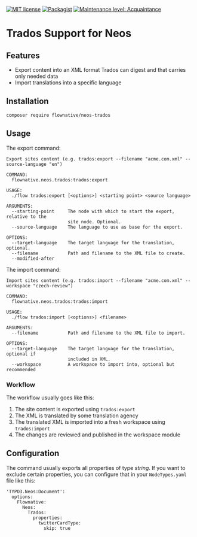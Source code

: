 [![MIT license](http://img.shields.io/badge/license-MIT-brightgreen.svg)](http://opensource.org/licenses/MIT)
[![Packagist](https://img.shields.io/packagist/v/flownative/neos-trados.svg)](https://packagist.org/packages/flownative/neos-trados)
[![Maintenance level: Acquaintance](https://img.shields.io/badge/maintenance-%E2%99%A1-ff69b4.svg)](https://www.flownative.com/en/products/open-source.html)

# Trados Support for Neos

## Features

* Export content into an XML format Trados can digest and that carries only needed data
* Import translations into a specific language

## Installation

`composer require flownative/neos-trados`

## Usage

The export command:

    Export sites content (e.g. trados:export --filename "acme.com.xml" --source-language "en")
    
    COMMAND:
      flownative.neos.trados:trados:export
    
    USAGE:
      ./flow trados:export [<options>] <starting point> <source language>
    
    ARGUMENTS:
      --starting-point     The node with which to start the export, relative to the
                           site node. Optional.
      --source-language    The language to use as base for the export.
    
    OPTIONS:
      --target-language    The target language for the translation, optional.
      --filename           Path and filename to the XML file to create.
      --modified-after

The import command:

    Import sites content (e.g. trados:import --filename "acme.com.xml" --workspace "czech-review")
    
    COMMAND:
      flownative.neos.trados:trados:import
    
    USAGE:
      ./flow trados:import [<options>] <filename>
    
    ARGUMENTS:
      --filename           Path and filename to the XML file to import.
    
    OPTIONS:
      --target-language    The target language for the translation, optional if
                           included in XML.
      --workspace          A workspace to import into, optional but recommended

### Workflow

The workflow usually goes like this:

1. The site content is exported using `trados:export`
2. The XML is translated by some translation agency
3. The translated XML is imported into a fresh workspace using `trados:import`
4. The changes are reviewed and published in the workspace module

## Configuration

The command usually exports all properties of type _string_. If you want to exclude
certain properties, you can configure that in your `NodeTypes.yaml` file like this:

    'TYPO3.Neos:Document':
      options:
        Flownative:
          Neos:
            Trados:
              properties:
                twitterCardType:
                  skip: true
